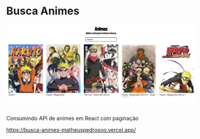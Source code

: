 # Busca Animes

![print](/src/img/img-projeto.jpg)

##

Consumindo API de animes em React com paginação

https://busca-animes-matheuspedrosoo.vercel.app/
